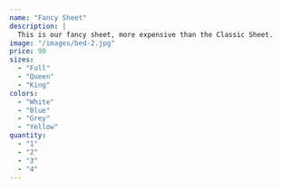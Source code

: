 ```yaml
---
name: "Fancy Sheet"
description: |
  This is our fancy sheet, more expensive than the Classic Sheet.
image: "/images/bed-2.jpg"
price: 90
sizes:
  - "Full"
  - "Queen"
  - "King"
colors:
  - "White"
  - "Blue"
  - "Grey"
  - "Yellow"
quantity:
  - "1"
  - "2"
  - "3"
  - "4"
---
```

